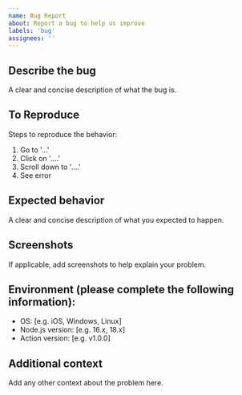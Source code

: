 ```yaml
---
name: Bug Report
about: Report a bug to help us improve
labels: 'bug'
assignees: ''
---
```


## Describe the bug
A clear and concise description of what the bug is.

## To Reproduce
Steps to reproduce the behavior:
1. Go to '...'
2. Click on '....'
3. Scroll down to '....'
4. See error

## Expected behavior
A clear and concise description of what you expected to happen.

## Screenshots
If applicable, add screenshots to help explain your problem.

## Environment (please complete the following information):
- OS: [e.g. iOS, Windows, Linux]
- Node.js version: [e.g. 16.x, 18.x]
- Action version: [e.g. v1.0.0]

## Additional context
Add any other context about the problem here.
